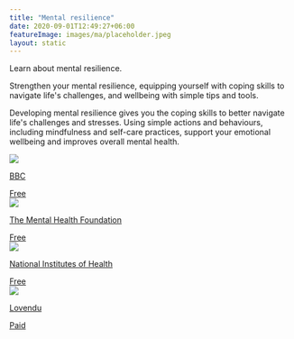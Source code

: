 ```yaml
---
title: "Mental resilience"
date: 2020-09-01T12:49:27+06:00
featureImage: images/ma/placeholder.jpeg
layout: static
---
```


Learn about mental resilience.

Strengthen your mental resilience, equipping yourself with coping skills to navigate life's challenges, and wellbeing with simple tips and tools. 

Developing mental resilience gives you the coping skills to better navigate life's challenges and stresses. Using simple actions and behaviours, including mindfulness and self-care practices, support your emotional wellbeing and improves overall mental health.

<a class="ma-link" href="https://www.bbc.co.uk/programmes/articles/YfRzhXDKSZQxFVn30TlXBj/your-mental-health-toolkit"><div class="ma-card ma-card-Health"><div class="ma-icon"><img src ="/images/Icon-check - health - opacity.svg"/></div><div class="ma-name"><p>BBC</p></div><div class="ma-paid-text"><span>Free </span></div></div></a><a class="ma-link" href="https://www.mentalhealth.org.uk/explore-mental-health/publications/emotional-resilience-toolkit"><div class="ma-card ma-card-Health"><div class="ma-icon"><img src ="/images/Icon-check - health - opacity.svg"/></div><div class="ma-name"><p>The Mental Health Foundation</p></div><div class="ma-paid-text"><span>Free </span></div></div></a><a class="ma-link" href="https://www.nih.gov/health-information/emotional-wellness-toolkit"><div class="ma-card ma-card-Health"><div class="ma-icon"><img src ="/images/Icon-check - health - opacity.svg"/></div><div class="ma-name"><p>National Institutes of Health</p></div><div class="ma-paid-text"><span>Free </span></div></div></a><a class="ma-link" href="https://www.awin1.com/cread.php?awinmid=25994&awinaffid=1198638&ued=https%3A%2F%2Flovendu.co.uk%2F"><div class="ma-card ma-card-Health"><div class="ma-icon"><img src ="/images/Icon-pound - health - opacity.svg"/></div><div class="ma-name"><p>Lovendu</p></div><div class="ma-paid-text"><span>Paid</span></div></div></a>  

<br/><br/>






